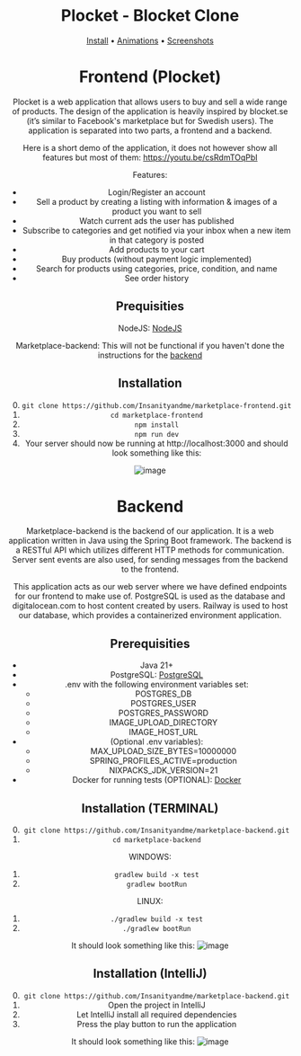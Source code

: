 <div align="center">
	
# Plocket - Blocket Clone

[Install](#install) • [Animations](#animations) • [Screenshots](#screenshots)
# Frontend (Plocket)

Plocket is a web application that allows users to buy and sell a wide range of products. The design of the application is heavily inspired by blocket.se (it’s similar to Facebook's marketplace but for Swedish users). The application is separated into two parts, a frontend and a backend.

Here is a short demo of the application, it does not however show all features but most of them: https://youtu.be/csRdmTOqPbI

Features:

- Login/Register an account
- Sell a product by creating a listing with information & images of a product you want to sell
- Watch current ads the user has published
- Subscribe to categories and get notified via your inbox when a new item in that category is posted
- Add products to your cart
- Buy products (without payment logic implemented)
- Search for products using categories, price, condition, and name
- See order history

## Prequisities

NodeJS: [NodeJS](https://nodejs.org/en)

Marketplace-backend: This will not be functional if you haven't done the instructions for the [backend](https://github.com/Insanityandme/marketplace-backend)

## Installation

0. `git clone https://github.com/Insanityandme/marketplace-frontend.git`
1. `cd marketplace-frontend`
2. `npm install`
3. `npm run dev`
4. Your server should now be running at http://localhost:3000 and should look something like this:

![image](https://github.com/Insanityandme/marketplace-frontend/assets/1380257/2db7ab0d-73af-412e-8076-05b77a93b782)


# Backend 

Marketplace-backend is the backend of our application. It is a web application written in Java using the Spring Boot framework. The backend is a RESTful API which utilizes different HTTP methods for communication. Server sent events are also used, for sending messages from the backend to the frontend. 

This application acts as our web server where we have defined endpoints for our frontend to make use of. 
PostgreSQL is used as the database and digitalocean.com to host content created by users. 
Railway is used to host our database, which provides a containerized environment application.

## Prerequisities 
- Java 21+
- PostgreSQL: [PostgreSQL](https://www.postgresql.org/)
- .env with the following environment variables set:
  - POSTGRES_DB
  - POSTGRES_USER
  - POSTGRES_PASSWORD
  - IMAGE_UPLOAD_DIRECTORY
  - IMAGE_HOST_URL
- (Optional .env variables):
    - MAX_UPLOAD_SIZE_BYTES=10000000
    - SPRING_PROFILES_ACTIVE=production
    - NIXPACKS_JDK_VERSION=21
- Docker for running tests (OPTIONAL): [Docker](https://www.docker.com/)
  
## Installation (TERMINAL)
0. ```git clone https://github.com/Insanityandme/marketplace-backend.git```
1. ```cd marketplace-backend```

WINDOWS:
1. ```gradlew build -x test```
2. ```gradlew bootRun```

LINUX: 
1. ```./gradlew build -x test```
2. ```./gradlew bootRun```

It should look something like this: ![image](https://github.com/Insanityandme/marketplace-backend/assets/1380257/a8389660-41be-4928-ba69-f040fb17d574)

## Installation (IntelliJ)
0. ```git clone https://github.com/Insanityandme/marketplace-backend.git```
1. Open the project in IntelliJ
2. Let IntelliJ install all required dependencies
3. Press the play button to run the application

It should look something like this: ![image](https://github.com/Insanityandme/marketplace-backend/assets/1380257/5d74f24c-6d7e-444f-9090-50d189b0c7eb)

     
